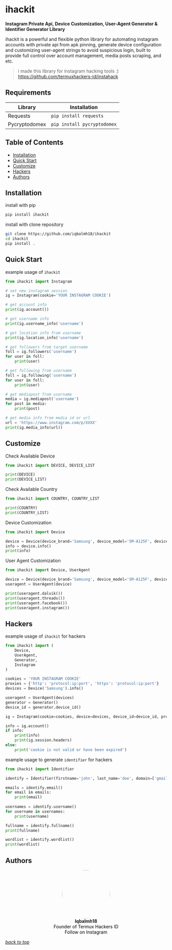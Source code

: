 # ihackit  
**Instagram Private Api, Device Customization, User-Agent Generator & Identifier Generator Library**  

ihackit is a powerful and flexible python library for automating instagram accounts with private api from apk pinning, generate device configuration and customizing user-agent strings to avoid suspicious login, built to provide full control over account management, media posts scraping, and etc.

> i made this library for instagram hacking tools :)
> https://github.com/termuxhackers-id/instahack

## Requirements
| Library       | Installation                  | 
|---------------|-------------------------------|
| Requests      | `pip install requests`        |
| Pycryptodomex | `pip install pycryptodomex`   |

## Table of Contents

- [Installation](#installation)
- [Quick Start](#quick-start)
- [Customize](#customize)
- [Hackers](#hackers)
- [Authors](#authors)

## Installation
install with pip
```bash  
pip install ihackit
```  
install with clone repository
```bash
git clone https://github.com/iqbalmh18/ihackit
cd ihackit
pip install .
```

## Quick Start
example usage of `ihackit`
```python
from ihackit import Instagram

# set new instagram session
ig = Instagram(cookie='YOUR INSTAGRAM COOKIE')

# get account info
print(ig.account())

# get username info
print(ig.username_info('username')

# get location info from username
print(ig.location_info('username')

# get followers from target username
foll = ig.followers('username')
for user in foll:
    print(user)

# get following from username
foll = ig.following('username')
for user in foll:
    print(user)

# get mediapost from username
media = ig.mediapost('username')
for post in media:
    print(post)

# get media info from media id or url
url = 'https://www.instagram.com/p/XXXX'
print(ig.media_info(url))
```

## Customize
Check Available Device
```python
from ihackit import DEVICE, DEVICE_LIST

print(DEVICE)
print(DEVICE_LIST)
```
Check Available Country
```python
from ihackit import COUNTRY, COUNTRY_LIST

print(COUNTRY)
print(COUNTRY_LIST)
```
Device Customization  
```python  
from ihackit import Device  

device = Device(device_brand='Samsung', device_model='SM-A125F', device_country='ID')  
info = device.info()  
print(info)  
```  
User Agent Customization
```python
from ihackit import Device, UserAgent

device = Device(device_brand='Samsung', device_model='SM-A125F', device_country='ID')  
useragent = UserAgent(device)

print(useragent.dalvik())
print(useragent.threads())
print(useragent.facebook())
print(useragent.instagram())
```

## Hackers
example usage of `ihackit` for hackers
```python  
from ihackit import (
    Device,
    UserAgent,
    Generator,
    Instagram
)

cookies = 'YOUR INSTAGRAM COOKIE'  
proxies = {'http': 'protocol:ip:port', 'https': 'protocol:ip:port'}
devices = Device('Samsung').info()

useragent = UserAgent(devices)
generator = Generator()
device_id = generator.device_id()

ig = Instagram(cookie=cookies, device=devices, device_id=device_id, proxies=proxies)

info = ig.account()
if info:
    print(info)
    print(ig.session.headers)
else:
    print('cookie is not valid or have been expired')
```  
example usage to generate `identifier` for hackers
```python  
from ihackit import Identifier  

identify = Identifier(firstname='john', last_name='doe', domain=['gmail.com','yahoo.com'], result=10)  

emails = identify.email()  
for email in emails:  
    print(email)  
    
usernames = identify.username()
for username in usernames:
    print(username)

fullname = identify.fullname()
print(fullname)

wordlist = identify.wordlist()
print(wordlist)
```  

## Authors
<p align="center">
  <img src="https://2.gravatar.com/avatar/883c7ebdf4f802eeeaafad5c229372afdb625e67de197c88272fa2fcf12256fb?size=512" width="150" style="border-radius: 50%;">
  <br>
  <b>Iqbalmh18</b>
  <br>
  <a href="https://github.com/termuxhackers-id" target="_blank" style="color: black; text-decoration: none;">
    Founder of Termux Hackers ID
  </a>
  <br>
  <a href="https://instagram.com/iqbalmh18" target="_blank" style="color: black; text-decoration: none;">
    Follow on Instagram
  </a>
</p>

[*back to top*](#ihackit)
